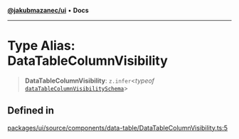 [**@jakubmazanec/ui**](../README.md) • **Docs**

---

# Type Alias: DataTableColumnVisibility

> **DataTableColumnVisibility**: `z.infer`\<_typeof_
> [`dataTableColumnVisibilitySchema`](../variables/dataTableColumnVisibilitySchema.md)\>

## Defined in

[packages/ui/source/components/data-table/DataTableColumnVisibility.ts:5](https://github.com/jakubmazanec/tools/blob/eb8c22844f0a0aa0874efeab93afc2bd96c269e6/packages/ui/source/components/data-table/DataTableColumnVisibility.ts#L5)

